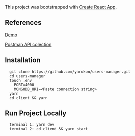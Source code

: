 This project was bootstrapped with [Create React App](https://github.com/facebook/create-react-app).

## References

[Demo](https://yarokon-users-manager.herokuapp.com)

[Postman API colection](https://documenter.getpostman.com/view/6682076/SVfMSVpu?version=latest)

## Installation

```
  git clone https://github.com/yarokon/users-manager.git
  cd users-manager
  touch .env
    PORT=4000
    MONGODB_URI=<Paste connection string>
  yarn
  cd client && yarn
```

## Run Project Locally

```
  terminal 1: yarn dev
  terminal 2: cd cliend && yarn start
```
